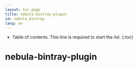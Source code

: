 ```yaml
---
layout: toc-page
title: nebula-bintray-plugin
id: nebula_bintray
lang: en
---
```


* Table of contents. This line is required to start the list.
{:toc}

# nebula-bintray-plugin
